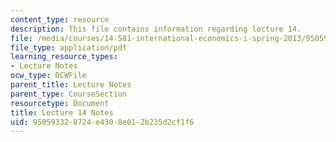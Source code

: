 ```yaml
---
content_type: resource
description: This file contains information regarding lecture 14.
file: /media/courses/14-581-international-economics-i-spring-2013/950593328724e4308e012b235d2cf1f6_MIT14_581S13_classnotes14.pdf
file_type: application/pdf
learning_resource_types:
- Lecture Notes
ocw_type: OCWFile
parent_title: Lecture Notes
parent_type: CourseSection
resourcetype: Document
title: Lecture 14 Notes
uid: 95059332-8724-e430-8e01-2b235d2cf1f6
---
```

